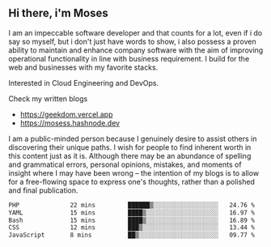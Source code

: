 ## Hi there, i'm Moses

I am an impeccable software developer and that counts for a lot, even if i do say so myself, but i don't just have words to show, i also possess a proven ability to maintain and enhance company software with the aim of improving operational functionality in line with business requirement. I build for the web and businesses with my favorite stacks.

Interested in Cloud Engineering and DevOps.

Check my written blogs
- https://geekdom.vercel.app
- https://mosess.hashnode.dev
  
I am a public-minded person because I genuinely desire to assist others in discovering their unique paths. I wish for people to find inherent worth in this content just as it is. Although there may be an abundance of spelling and grammatical errors, personal opinions, mistakes, and moments of insight where I may have been wrong – the intention of my blogs is to allow for a free-flowing space to express one's thoughts, rather than a polished and final publication.
<!--START_SECTION:waka-->

```txt
PHP              22 mins         ██████▒░░░░░░░░░░░░░░░░░░   24.76 %
YAML             15 mins         ████▒░░░░░░░░░░░░░░░░░░░░   16.97 %
Bash             15 mins         ████▒░░░░░░░░░░░░░░░░░░░░   16.89 %
CSS              12 mins         ███▒░░░░░░░░░░░░░░░░░░░░░   13.44 %
JavaScript       8 mins          ██▒░░░░░░░░░░░░░░░░░░░░░░   09.77 %
```

<!--END_SECTION:waka-->
